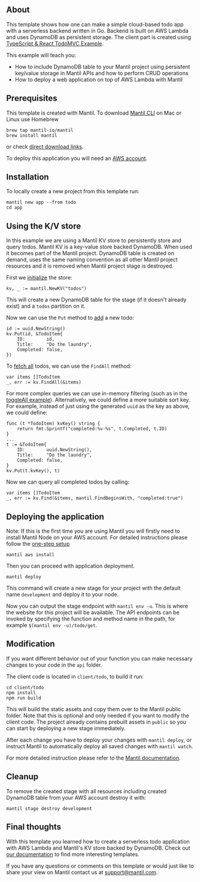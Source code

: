 ## About

This template shows how one can make a simple cloud-based todo app with a serverless backend written in Go. Backend is built on AWS Lambda and uses DynamoDB as persistent storage. The client part is created using [TypeScript & React TodoMVC Example](https://github.com/tastejs/todomvc/tree/master/examples/typescript-react).

This example will teach you:
- How to include DynamoDB table to your Mantil project using persistent key/value storage in Mantil APIs and how to perform CRUD operations 
- How to deploy a web application on top of AWS Lambda with Mantil

## Prerequisites

This template is created with Mantil. To download [Mantil CLI](https://github.com/mantil-io/mantil#installation) on Mac or Linux use Homebrew 
```
brew tap mantil-io/mantil
brew install mantil
```
or check [direct download links](https://github.com/mantil-io/mantil#installation).

To deploy this application you will need an [AWS account](https://aws.amazon.com/premiumsupport/knowledge-center/create-and-activate-aws-account/).

## Installation

To locally create a new project from this template run:
```
mantil new app --from todo
cd app
```

## Using the K/V store

In this example we are using a Mantil KV store to persistently store and query todos. Mantil KV is a key-value store backed DynamoDB. When used it becomes part of the Mantil project. DynamoDB table is created on demand, uses the same naming convention as all other Mantil project resources and it is removed when Mantil project stage is destroyed.

First we [initialize](api/todo/todo.go#L18) the store:
```
kv, _ := mantil.NewKV("todos")
```
This will create a new DynamoDB table for the stage (if it doesn't already exist) and a `todos` partition on it.

Now we can use the `Put` method to [add](api/todo/add.go#L15) a new todo:
```
id := uuid.NewString()
kv.Put(id, &TodoItem{
    ID:        id,
    Title:     "Do the laundry",
    Completed: false,
})
```

To [fetch all](api/todo/get.go#L13) todos, we can use the `FindAll` method:
```
var items []TodoItem
_, err := kv.FindAll(&items)
```

For more complex queries we can use in-memory filtering (such as in the [toggleAll example](api/todo/toggleAll.go#L12)).
Alternatively, we could define a more suitable sort key. For example, instead of just using the generated `uuid` as the key as above, we could define:
```
func (t *TodoItem) kvKey() string {
    return fmt.Sprintf("completed:%v-%s", t.Completed, t.ID)
}
...
t := &TodoItem{
    ID:        uuid.NewString(),
    Title:     "Do the laundry",
    Completed: false,
}
kv.Put(t.kvKey(), t)
```

Now we can query all completed todos by calling:
```
var items []TodoItem
_, err := kv.Find(&items, mantil.FindBeginsWith, "completed:true")
```

## Deploying the application

Note: If this is the first time you are using Mantil you will firstly need to install Mantil Node on your AWS account. For detailed instructions please follow the [one-step setup](https://github.com/mantil-io/mantil/blob/master/docs/getting_started.md#setup)
```
mantil aws install
```
Then you can proceed with application deployment.
```
mantil deploy
```
This command will create a new stage for your project with the default name `development` and deploy it to your node.

Now you can output the stage endpoint with `mantil env -u`. This is where the website for this project will be available. The API endpoints can be invoked by specifying the function and method name in the path, for example `$(mantil env -u)/todo/get`.

## Modification

If you want different behavior out of your function you can make necessary changes to your code in the `api` folder.

The client code is located in `client/todo`, to build it run:

```
cd client/todo
npm install
npm run build
```

This will build the static assets and copy them over to the Mantil public folder. Note that this is optional and only needed if you want to modify the client code. The project already contains prebuilt assets in `public` so you can start by deploying a new stage immediately.

After each change you have to deploy your changes with `mantil deploy`, or instruct Mantil to automatically deploy all saved changes with `mantil watch`.

For more detailed instruction please refer to the [Mantil documentation](https://github.com/mantil-io/mantil#documentation).

## Cleanup

To remove the created stage with all resources including created DynamoDB table from your AWS account destroy it with:
```
mantil stage destroy development
```

## Final thoughts

With this template you learned how to create a serverless todo application with AWS Lambda and Mantil's KV store backed by DynamoDB. Check out [our documentation](https://github.com/mantil-io/mantil#documentation) to find more interesting templates.

If you have any questions or comments on this template or would just like to share your view on Mantil contact us at [support@mantil.com](mailto:support@mantil.com).
